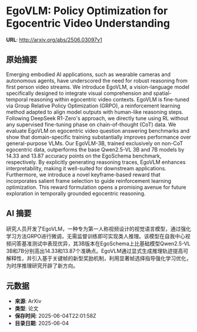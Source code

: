# EgoVLM: Policy Optimization for Egocentric Video Understanding

**URL**: http://arxiv.org/abs/2506.03097v1

## 原始摘要

Emerging embodied AI applications, such as wearable cameras and autonomous
agents, have underscored the need for robust reasoning from first person video
streams. We introduce EgoVLM, a vision-language model specifically designed to
integrate visual comprehension and spatial-temporal reasoning within egocentric
video contexts. EgoVLM is fine-tuned via Group Relative Policy Optimization
(GRPO), a reinforcement learning method adapted to align model outputs with
human-like reasoning steps. Following DeepSeek R1-Zero's approach, we directly
tune using RL without any supervised fine-tuning phase on chain-of-thought
(CoT) data. We evaluate EgoVLM on egocentric video question answering
benchmarks and show that domain-specific training substantially improves
performance over general-purpose VLMs. Our EgoVLM-3B, trained exclusively on
non-CoT egocentric data, outperforms the base Qwen2.5-VL 3B and 7B models by
14.33 and 13.87 accuracy points on the EgoSchema benchmark, respectively. By
explicitly generating reasoning traces, EgoVLM enhances interpretability,
making it well-suited for downstream applications. Furthermore, we introduce a
novel keyframe-based reward that incorporates salient frame selection to guide
reinforcement learning optimization. This reward formulation opens a promising
avenue for future exploration in temporally grounded egocentric reasoning.


## AI 摘要

研究人员开发了EgoVLM，一种专为第一人称视频设计的视觉语言模型，通过强化学习方法GRPO进行微调，无需监督训练即可实现类人推理。该模型在自我中心视频问答基准测试中表现优异，其3B版本在EgoSchema上比基础模型Qwen2.5-VL 3B和7B分别高出14.33和13.87个准确点。EgoVLM通过显式生成推理轨迹提高可解释性，并引入基于关键帧的新型奖励机制，利用显著帧选择指导强化学习优化，为时序推理研究开辟了新方向。

## 元数据

- **来源**: ArXiv
- **类型**: 论文
- **保存时间**: 2025-06-04T22:01:58Z
- **目录日期**: 2025-06-04

